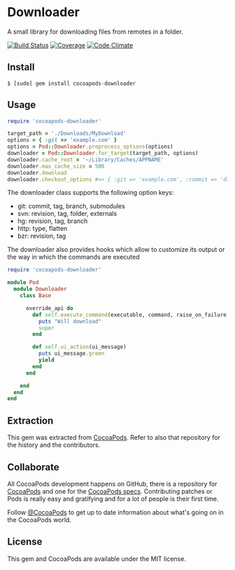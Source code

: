 # Downloader

A small library for downloading files from remotes in a folder.

[![Build Status](https://img.shields.io/travis/CocoaPods/cocoapods-downloader/master.svg?style=flat)](https://travis-ci.org/CocoaPods/cocoapods-downloader)
[![Coverage](https://img.shields.io/codeclimate/coverage/github/CocoaPods/cocoapods-downloader.svg?style=flat)](https://codeclimate.com/github/CocoaPods/cocoapods-downloader)
[![Code Climate](https://img.shields.io/codeclimate/github/CocoaPods/cocoapods-downloader.svg?style=flat)](https://codeclimate.com/github/CocoaPods/cocoapods-downloader)

## Install

```
$ [sudo] gem install cocoapods-downloader
```

## Usage

```ruby
require 'cocoapods-downloader'

target_path = './Downloads/MyDownload'
options = { :git => 'example.com' }
options = Pod::Downloader.preprocess_options(options)
downloader = Pod::Downloader.for_target(target_path, options)
downloader.cache_root = '~/Library/Caches/APPNAME'
downloader.max_cache_size = 500
downloader.download
downloader.checkout_options #=> { :git => 'example.com', :commit => 'd7f410490dabf7a6bde665ba22da102c3acf1bd9' }
```

The downloader class supports the following option keys:

- git: commit, tag, branch, submodules
- svn: revision, tag, folder, externals
- hg: revision, tag, branch
- http: type, flatten
- bzr: revision, tag

The downloader also provides hooks which allow to customize its output or the way in which the commands are executed

```ruby
require 'cocoapods-downloader'

module Pod
  module Downloader
    class Base

      override_api do
        def self.execute_command(executable, command, raise_on_failure = false)
          puts "Will download"
          super
        end

        def self.ui_action(ui_message)
          puts ui_message.green
          yield
        end
      end

    end
  end
end
```

## Extraction

This gem was extracted from [CocoaPods](https://github.com/CocoaPods/CocoaPods). Refer to also that repository for the history and the contributors.

## Collaborate

All CocoaPods development happens on GitHub, there is a repository for [CocoaPods](https://github.com/CocoaPods/CocoaPods) and one for the [CocoaPods specs](https://github.com/CocoaPods/Specs). Contributing patches or Pods is really easy and gratifying and for a lot of people is their first time.

Follow [@CocoaPods](http://twitter.com/CocoaPods) to get up to date information about what's going on in the CocoaPods world.

## License

This gem and CocoaPods are available under the MIT license.
